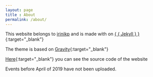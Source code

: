 ```yaml
---
layout: page
title : About
permalink: /about/
---
```


This website belongs to [irinikp](https://irinikp.com) and is made with <i class="fa fa-heart"></i> on [{ { Jekyll } }](http://jekyllrb.com){:target="_blank"}

The theme is based on [Gravity](http://github.com/hemangsk/Gravity){:target="_blank"}

[Here](https://github.com/irinikp/cretan-dev){:target="_blank"} you can see the source code of the website

Events before April of 2019 have not been uploaded. 
